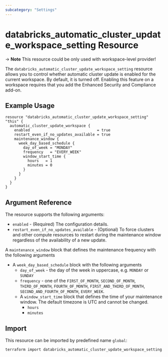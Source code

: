 ```yaml
---
subcategory: "Settings"
---
```


# databricks_automatic_cluster_update_workspace_setting Resource

-> **Note** This resource could be only used with workspace-level provider!

The `databricks_automatic_cluster_update_workspace_setting` resource allows you to control whether automatic cluster update is enabled for the current workspace. By default, it is turned off. Enabling this feature on a workspace requires that you add the Enhanced Security and Compliance add-on.

## Example Usage

```hcl
resource "databricks_automatic_cluster_update_workspace_setting" "this" {
  automatic_cluster_update_workspace {
    enabled                              = true
    restart_even_if_no_updates_available = true
    maintenance_window {
      week_day_based_schedule {
        day_of_week = "MONDAY"
        frequency   = "EVERY_WEEK"
        window_start_time {
          hours   = 1
          minutes = 0
        }
      }
    }
  }
}
```

## Argument Reference

The resource supports the following arguments:

* `enabled` - (Required) The configuration details.
* `restart_even_if_no_updates_available` - (Optional) To force clusters and other compute resources to restart during the maintenance window regardless of the availability of a new update.

A `maintenance_window` block that defines the maintenance frequency with the following arguments

* A `week_day_based_schedule` block with the following arguments
  * `day_of_week` - the day of the week in uppercase, e.g. `MONDAY` or `SUNDAY`
  * `frequency` - one of the `FIRST_OF_MONTH`, `SECOND_OF_MONTH`, `THIRD_OF_MONTH`, `FOURTH_OF_MONTH`, `FIRST_AND_THIRD_OF_MONTH`, `SECOND_AND_FOURTH_OF_MONTH`, `EVERY_WEEK`.
  * A `window_start_time` block that defines the time of your maintenance window. The default timezone is UTC and cannot be changed.
    * `hours`
    * `minutes`

## Import

This resource can be imported by predefined name `global`:

```bash
terraform import databricks_automatic_cluster_update_workspace_setting.this global
```